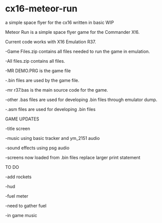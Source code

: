 # cx16-meteor-run
a simple space flyer for the cx16 written in basic
WIP

Meteor Run is a simple space flyer game for the Commander X!6.

Current code works with X16 Emulation R37.


-Game Files.zip contains all files needed to run the game in emulation.

-All files.zip contains all files.

-MR DEMO.PRG is the game file

-.bin files are used by the game file.

-mr r37.bas is the main source code for the game.

-other .bas files are used for developing .bin files through emulator dump.

-.asm files are used for developing .bin files 

GAME UPDATES

-title screen

-music using basic tracker and ym_2151 audio

-sound effects using psg audio

-screens now loaded from .bin files replace larger print statement

TO DO

-add rockets

-hud

-fuel meter

-need to gather fuel

-in game music

